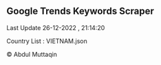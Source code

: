 

## Google Trends Keywords Scraper 
 
Last Update 26-12-2022 , 21:14:20

Country List :
VIETNAM.json



© Abdul Muttaqin 

